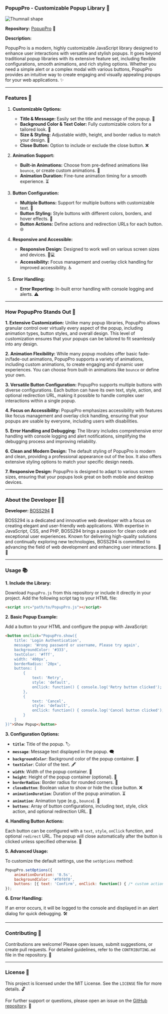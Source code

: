 ### PopupPro - Customizable Popup Library 🚀
![Thumnail shape](https://github.com/user-attachments/assets/40886671-aa73-4f32-bd7d-914f2b4e7b69)

**Repository:** [PopupPro](https://github.com/BOSS294/PopupPro) 🌟

**Description:**

PopupPro is a modern, highly customizable JavaScript library designed to enhance user interactions with versatile and stylish popups. It goes beyond traditional popup libraries with its extensive feature set, including flexible configurations, smooth animations, and rich styling options. Whether you need a simple alert or a complex modal with various buttons, PopupPro provides an intuitive way to create engaging and visually appealing popups for your web applications. ✨

---

### Features 🌟

1. **Customizable Options:**
   - **Title & Message:** Easily set the title and message of the popup. 📝
   - **Background Color & Text Color:** Fully customizable colors for a tailored look. 🎨
   - **Size & Styling:** Adjustable width, height, and border radius to match your design. 📏
   - **Close Button:** Option to include or exclude the close button. ❌

2. **Animation Support:**
   - **Built-in Animations:** Choose from pre-defined animations like `bounce`, or create custom animations. 🕺
   - **Animation Duration:** Fine-tune animation timing for a smooth experience. ⏳

3. **Button Configuration:**
   - **Multiple Buttons:** Support for multiple buttons with customizable text. 🔘
   - **Button Styling:** Style buttons with different colors, borders, and hover effects. 🎨
   - **Button Actions:** Define actions and redirection URLs for each button. 🌐

4. **Responsive and Accessible:**
   - **Responsive Design:** Designed to work well on various screen sizes and devices. 📱💻
   - **Accessibility:** Focus management and overlay click handling for improved accessibility. ♿

5. **Error Handling:**
   - **Error Reporting:** In-built error handling with console logging and alerts. ⚠️

---

### How PopupPro Stands Out 🌟

**1. Extensive Customization:** Unlike many popup libraries, PopupPro allows granular control over virtually every aspect of the popup, including animation types, button styles, and overall design. This level of customization ensures that your popups can be tailored to fit seamlessly into any design.

**2. Animation Flexibility:** While many popup modules offer basic fade-in/fade-out animations, PopupPro supports a variety of animations, including custom animations, to create engaging and dynamic user experiences. You can choose from built-in animations like `bounce` or define your own.

**3. Versatile Button Configuration:** PopupPro supports multiple buttons with diverse configurations. Each button can have its own text, style, action, and optional redirection URL, making it possible to handle complex user interactions within a single popup.

**4. Focus on Accessibility:** PopupPro emphasizes accessibility with features like focus management and overlay click handling, ensuring that your popups are usable by everyone, including users with disabilities.

**5. Error Handling and Debugging:** The library includes comprehensive error handling with console logging and alert notifications, simplifying the debugging process and improving reliability.

**6. Clean and Modern Design:** The default styling of PopupPro is modern and clean, providing a professional appearance out of the box. It also offers extensive styling options to match your specific design needs.

**7. Responsive Design:** PopupPro is designed to adapt to various screen sizes, ensuring that your popups look great on both mobile and desktop devices.

---

### About the Developer 👨‍💻

**Developer:** [BOSS294](https://github.com/BOSS294) 🌟

BOSS294 is a dedicated and innovative web developer with a focus on creating elegant and user-friendly web applications. With expertise in JavaScript, CSS, and PHP, BOSS294 brings a passion for clean code and exceptional user experiences. Known for delivering high-quality solutions and continually exploring new technologies, BOSS294 is committed to advancing the field of web development and enhancing user interactions. 🚀💡

---

### Usage 📚

**1. Include the Library:**

Download `PopupPro.js` from this repository or include it directly in your project. Add the following script tag to your HTML file:

```html
<script src="path/to/PopupPro.js"></script>
```

**2. Basic Popup Example:**

Add a button to your HTML and configure the popup with JavaScript:

```html
<button onclick="PopupPro.show({
    title: 'Login Authentication',
    message: 'Wrong password or username, Please try again',
    backgroundColor: '#333',
    textColor: '#fff',
    width: '400px',
    borderRadius: '20px',
    buttons: [
        {
            text: 'Retry',
            style: 'default',
            onClick: function() { console.log('Retry button clicked'); }
        },
        {
            text: 'Cancel',
            style: 'default',
            onClick: function() { console.log('Cancel button clicked'); }
        }
    ]
})">Show Popup</button>
```

**3. Configuration Options:**

- **`title`**: Title of the popup. 🏷️
- **`message`**: Message text displayed in the popup. 🗨️
- **`backgroundColor`**: Background color of the popup container. 🎨
- **`textColor`**: Color of the text. 🖋️
- **`width`**: Width of the popup container. 📐
- **`height`**: Height of the popup container (optional). 📏
- **`borderRadius`**: Border radius for rounded corners. 🧩
- **`closeButton`**: Boolean value to show or hide the close button. ❌
- **`animationDuration`**: Duration of the popup animation. ⏳
- **`animation`**: Animation type (e.g., `bounce`). 🕺
- **`buttons`**: Array of button configurations, including text, style, click action, and optional redirection URL. 🔘

**4. Handling Button Actions:**

Each button can be configured with a `text`, `style`, `onClick` function, and optional `redirect` URL. The popup will close automatically after the button is clicked unless specified otherwise. 🚪

**5. Advanced Usage:**

To customize the default settings, use the `setOptions` method:

```javascript
PopupPro.setOptions({
    animationDuration: '0.5s',
    backgroundColor: '#f0f0f0',
    buttons: [{ text: 'Confirm', onClick: function() { /* custom action */ } }]
});
```

**6. Error Handling:**

If an error occurs, it will be logged to the console and displayed in an alert dialog for quick debugging. 🛠️

---

### Contributing 🤝

Contributions are welcome! Please open issues, submit suggestions, or create pull requests. For detailed guidelines, refer to the `CONTRIBUTING.md` file in the repository. 📝

---

### License 📜

This project is licensed under the MIT License. See the `LICENSE` file for more details. 🔓

For further support or questions, please open an issue on the [GitHub repository](https://github.com/BOSS294/PopupPro). 💬

